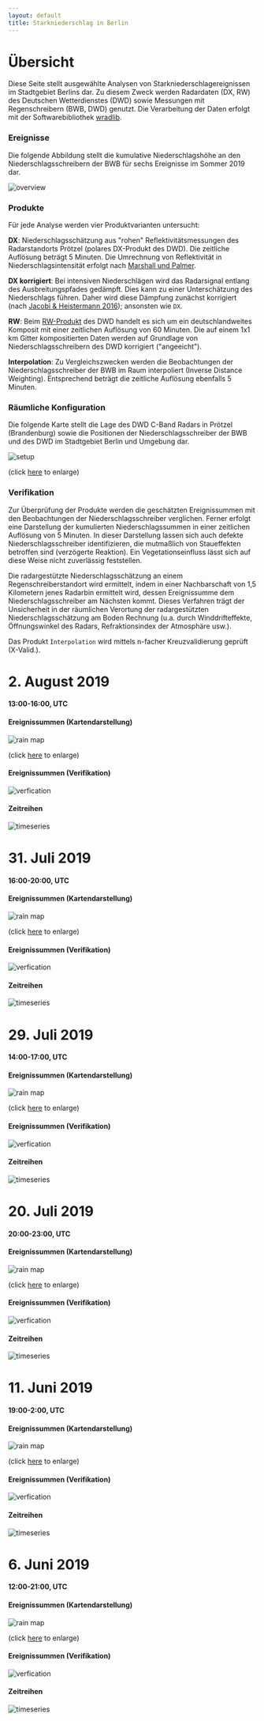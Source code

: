 ```yaml
---
layout: default
title: Starkniederschlag in Berlin
---
```


# Übersicht

Diese Seite stellt ausgewählte Analysen von Starkniederschlagereignissen im Stadtgebiet Berlins dar.
Zu diesem Zweck werden Radardaten (DX, RW) des Deutschen Wetterdienstes (DWD)
sowie Messungen mit Regenschreibern (BWB, DWD) genutzt. Die Verarbeitung der Daten erfolgt
mit der Softwarebibliothek [wradlib](https://wradlib.org).

### Ereignisse

Die folgende Abbildung stellt die kumulative Niederschlagshöhe an den Niederschlagsschreibern
der BWB für sechs Ereignisse im Sommer 2019 dar.

![overview](https://github.com/heistermann/rain-in-berlin/raw/master/docs/events/events_gauges.png "BWB-Schreiber")

### Produkte

Für jede Analyse werden vier Produktvarianten untersucht:

**DX**: Niederschlagsschätzung aus "rohen" Reflektivitätsmessungen des Radarstandorts Prötzel (polares DX-Produkt des DWD).
Die zeitliche Auflösung beträgt 5 Minuten. Die Umrechnung von Reflektivität in Niederschlagsintensität
erfolgt nach [Marshall und Palmer](https://docs.wradlib.org/en/stable/generated/wradlib.zr.r_to_z.html#wradlib.zr.r_to_z).

**DX korrigiert**: Bei intensiven Niederschlägen wird das Radarsignal entlang des Ausbreitungspfades gedämpft.
Dies kann zu einer Unterschätzung des Niederschlags führen. Daher wird diese Dämpfung zunächst korrigiert (nach [Jacobi & Heistermann 2016](https://www.tandfonline.com/doi/full/10.1080/19475705.2016.1155080)); ansonsten wie `DX`.

**RW**: Beim [RW-Produkt](https://www.dwd.de/DE/leistungen/radolan/produktuebersicht/radolan_produktuebersicht_pdf.pdf?__blob=publicationFile&v=7)
des DWD handelt es sich um ein deutschlandweites Komposit mit einer zeitlichen
Auflösung von 60 Minuten. Die auf einem 1x1 km Gitter kompositierten Daten werden
auf Grundlage von Niederschlagsschreibern des DWD korrigiert ("angeeicht").

**Interpolation**: Zu Vergleichszwecken werden die Beobachtungen der Niederschlagsschreiber der BWB
im Raum interpoliert (Inverse Distance Weighting). Entsprechend beträgt die zeitliche Auflösung
ebenfalls 5 Minuten.

### Räumliche Konfiguration

Die folgende Karte stellt die Lage des DWD C-Band Radars in Prötzel (Brandenburg) sowie
die Positionen der Niederschlagsschreiber der BWB und des DWD im Stadtgebiet Berlin und Umgebung dar.

![setup](https://github.com/heistermann/rain-in-berlin/raw/master/docs/events/setup.png "Uebersichtskarte")

(click [here](https://github.com/heistermann/rain-in-berlin/raw/master/docs/events/setup.png) to enlarge)

### Verifikation
Zur Überprüfung der Produkte werden die geschätzten Ereignissummen mit den Beobachtungen der Niederschlagsschreiber
verglichen. Ferner erfolgt eine Darstellung der kumulierten Niederschlagssummen in einer zeitlichen Auflösung von
5 Minuten. In dieser Darstellung lassen sich auch defekte Niederschlagsschreiber identifizieren, die mutmaßlich von Staueffekten
betroffen sind (verzögerte Reaktion). Ein Vegetationseinfluss lässt sich auf diese Weise nicht zuverlässig feststellen.

Die radargestützte Niederschlagsschätzung an einem Regenschreiberstandort wird ermittelt, indem in einer Nachbarschaft
von 1,5 Kilometern jenes Radarbin ermittelt wird, dessen Ereignissumme dem Niederschlagsschreiber am Nächsten kommt. Dieses
Verfahren trägt der Unsicherheit in der räumlichen Verortung der radargestützten Niederschlagsschätzung am Boden Rechnung
(u.a. durch Winddrifteffekte, Öffnungswinkel des Radars, Refraktionsindex der Atmosphäre usw.).

Das Produkt `Ìnterpolation` wird mittels n-facher Kreuzvalidierung geprüft (X-Valid.).

# 2. August 2019

#### 13:00-16:00, UTC

#### Ereignissummen (Kartendarstellung)
![rain map](https://github.com/heistermann/rain-in-berlin/raw/master/docs/events/rainmap_2019-08-02.png "Rainmap 2019-08-02 13:00-16:00 UTC")

(click [here](https://github.com/heistermann/rain-in-berlin/raw/master/docs/events/rainmap_2019-08-02.png) to enlarge)

#### Ereignissummen (Verifikation)
![verfication](https://github.com/heistermann/rain-in-berlin/raw/master/docs/events/scatter_2019-08-02.png "Verification 2019-08-02 13:00-16:00 UTC")

#### Zeitreihen
![timeseries](https://github.com/heistermann/rain-in-berlin/raw/master/docs/events/cumsumproducts_2019-08-02.png "Timeseries 2019-08-02 13:00-16:00 UTC")


# 31. Juli 2019

#### 16:00-20:00, UTC

#### Ereignissummen (Kartendarstellung)
![rain map](https://github.com/heistermann/rain-in-berlin/raw/master/docs/events/rainmap_2019-07-31.png "Rainmap 2019-07-31 16:00-20:00 UTC")

(click [here](https://github.com/heistermann/rain-in-berlin/raw/master/docs/events/rainmap_2019-07-31.png) to enlarge)

#### Ereignissummen (Verifikation)
![verfication](https://github.com/heistermann/rain-in-berlin/raw/master/docs/events/scatter_2019-07-31.png "Verification 2019-07-31 16:00-20:00 UTC")

#### Zeitreihen
![timeseries](https://github.com/heistermann/rain-in-berlin/raw/master/docs/events/cumsumproducts_2019-07-31.png "Timeseries 2019-07-31 16:00-20:00 UTC")


# 29. Juli 2019

#### 14:00-17:00, UTC

#### Ereignissummen (Kartendarstellung)
![rain map](https://github.com/heistermann/rain-in-berlin/raw/master/docs/events/rainmap_2019-07-29.png "Rainmap 2019-07-29 14:00-17:00 UTC")

(click [here](https://github.com/heistermann/rain-in-berlin/raw/master/docs/events/rainmap_2019-07-29.png) to enlarge)

#### Ereignissummen (Verifikation)
![verfication](https://github.com/heistermann/rain-in-berlin/raw/master/docs/events/scatter_2019-07-29.png "Verification 2019-07-29 14:00-17:00 UTC")

#### Zeitreihen
![timeseries](https://github.com/heistermann/rain-in-berlin/raw/master/docs/events/cumsumproducts_2019-07-29.png "Timeseries 2019-07-29 14:00-17:00 UTC")



# 20. Juli 2019

#### 20:00-23:00, UTC

#### Ereignissummen (Kartendarstellung)
![rain map](https://github.com/heistermann/rain-in-berlin/raw/master/docs/events/rainmap_2019-07-20.png "Rainmap 2019-07-20 20:00-23:00 UTC")

(click [here](https://github.com/heistermann/rain-in-berlin/raw/master/docs/events/rainmap_2019-07-20.png) to enlarge)

#### Ereignissummen (Verifikation)
![verfication](https://github.com/heistermann/rain-in-berlin/raw/master/docs/events/scatter_2019-07-20.png "Verification 2019-07-20 20:00-23:00 UTC")

#### Zeitreihen
![timeseries](https://github.com/heistermann/rain-in-berlin/raw/master/docs/events/cumsumproducts_2019-07-20.png "Timeseries 2019-07-20 20:00-23:00 UTC")


# 11. Juni 2019

#### 19:00-2:00, UTC

#### Ereignissummen (Kartendarstellung)
![rain map](https://github.com/heistermann/rain-in-berlin/raw/master/docs/events/rainmap_2019-06-11.png "Rainmap 2019-06-11 19:00-2:00 UTC")

(click [here](https://github.com/heistermann/rain-in-berlin/raw/master/docs/events/rainmap_2019-06-11.png) to enlarge)

#### Ereignissummen (Verifikation)
![verfication](https://github.com/heistermann/rain-in-berlin/raw/master/docs/events/scatter_2019-06-11.png "Verification 2019-06-11 19:00-2:00 UTC")

#### Zeitreihen
![timeseries](https://github.com/heistermann/rain-in-berlin/raw/master/docs/events/cumsumproducts_2019-06-11.png "Timeseries 2019-06-11 19:00-2:00 UTC")


# 6. Juni 2019

#### 12:00-21:00, UTC

#### Ereignissummen (Kartendarstellung)
![rain map](https://github.com/heistermann/rain-in-berlin/raw/master/docs/events/rainmap_2019-06-06.png "Rainmap 2019-06-06 12:00-21:00 UTC")

(click [here](https://github.com/heistermann/rain-in-berlin/raw/master/docs/events/rainmap2019-06-06.png) to enlarge)

#### Ereignissummen (Verifikation)
![verfication](https://github.com/heistermann/rain-in-berlin/raw/master/docs/events/scatter_2019-06-06.png "Verification 2019-06-06 12:00-21:00 UTC")

#### Zeitreihen
![timeseries](https://github.com/heistermann/rain-in-berlin/raw/master/docs/events/cumsumproducts_2019-06-06.png "Timeseries 2019-06-06 12:00-21:00 UTC")
